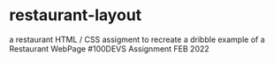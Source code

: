 # restaurant-layout

a restaurant HTML / CSS assigment to recreate a dribble example of a Restaurant WebPage 
#100DEVS Assignment FEB 2022

